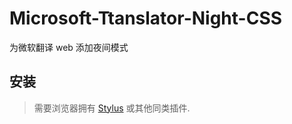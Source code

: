 # Microsoft-Ttanslator-Night-CSS
为微软翻译 web 添加夜间模式

## 安装
> 需要浏览器拥有 [Stylus](https://github.com/openstyles/stylus) 或其他同类插件.
